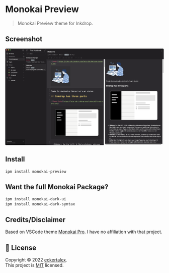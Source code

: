 # Monokai Preview

> Monokai Preview theme for Inkdrop.

## Screenshot

![Inkdrop Monokai](inkdrop-monokai.png)

## Install

```
ipm install monokai-preview
```

## Want the full Monokai Package?

```
ipm install monokai-dark-ui
ipm install monokai-dark-syntax
```

## Credits/Disclaimer

Based on VSCode theme [Monokai Pro](<[monokai.pro](https://monokai.pro/)>). I have no affiliation with that project.

## 📝 License

Copyright &copy; 2022 [eckertalex](https://github.com/eckertalex).<br /> This project is
[MIT](https://github.com/eckertalex/inkdrop-monokai-preview-theme/blob/master/LICENSE) licensed.
